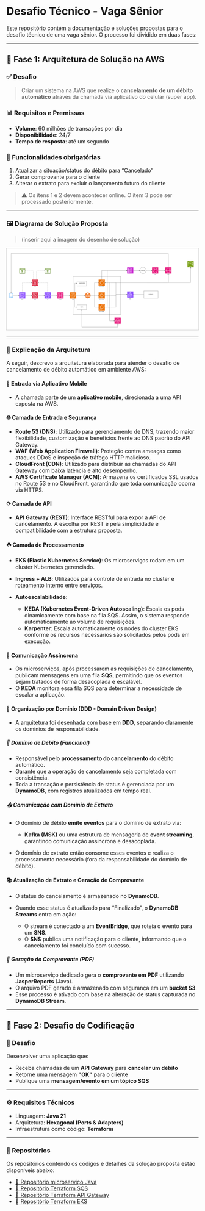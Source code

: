 # Desafio Técnico - Vaga Sênior

Este repositório contém a documentação e soluções propostas para o desafio técnico de uma vaga sênior. O processo foi dividido em duas fases:

---

## 🧹 Fase 1: Arquitetura de Solução na AWS

### ✅ Desafio

> Criar um sistema na AWS que realize o **cancelamento de um débito automático** através da chamada via aplicativo do celular (super app).

### 📊 Requisitos e Premissas

* **Volume**: 60 milhões de transações por dia
* **Disponibilidade**: 24/7
* **Tempo de resposta**: até um segundo

### 📌 Funcionalidades obrigatórias

1. Atualizar a situação/status do débito para “Cancelado”
2. Gerar comprovante para o cliente
3. Alterar o extrato para excluir o lançamento futuro do cliente

> ⚠️ Os itens 1 e 2 devem acontecer online. O item 3 pode ser processado posteriormente.

---

### 🖼️ Diagrama de Solução Proposta

> (inserir aqui a imagem do desenho de solução)

![Diagrama de Solução](Desafio_Itau.drawio.png)

---

### 🧬 Explicação da Arquitetura

A seguir, descrevo a arquitetura elaborada para atender o desafio de cancelamento de débito automático em ambiente AWS:

#### 📱 Entrada via Aplicativo Mobile

* A chamada parte de um **aplicativo mobile**, direcionada a uma API exposta na AWS.

#### 🌐 Camada de Entrada e Segurança

* **Route 53 (DNS)**: Utilizado para gerenciamento de DNS, trazendo maior flexibilidade, customização e benefícios frente ao DNS padrão do API Gateway.
* **WAF (Web Application Firewall)**: Proteção contra ameaças como ataques DDoS e inspeção de tráfego HTTP malicioso.
* **CloudFront (CDN)**: Utilizado para distribuir as chamadas do API Gateway com baixa latência e alto desempenho.
* **AWS Certificate Manager (ACM)**: Armazena os certificados SSL usados no Route 53 e no CloudFront, garantindo que toda comunicação ocorra via HTTPS.

#### ⟳ Camada de API

* **API Gateway (REST)**: Interface RESTful para expor a API de cancelamento. A escolha por REST é pela simplicidade e compatibilidade com a estrutura proposta.

#### ☘️ Camada de Processamento

* **EKS (Elastic Kubernetes Service)**: Os microserviços rodam em um cluster Kubernetes gerenciado.
* **Ingress + ALB**: Utilizados para controle de entrada no cluster e roteamento interno entre serviços.
* **Autoescalabilidade**:

  * **KEDA (Kubernetes Event-Driven Autoscaling)**: Escala os pods dinamicamente com base na fila SQS. Assim, o sistema responde automaticamente ao volume de requisições.
  * **Karpenter**: Escala automaticamente os nodes do cluster EKS conforme os recursos necessários são solicitados pelos pods em execução.

#### 📨 Comunicação Assíncrona

* Os microserviços, após processarem as requisições de cancelamento, publicam mensagens em uma fila **SQS**, permitindo que os eventos sejam tratados de forma desacoplada e escalável.
* O **KEDA** monitora essa fila SQS para determinar a necessidade de escalar a aplicação.

#### 📙 Organização por Domínio (DDD - Domain Driven Design)

* A arquitetura foi desenhada com base em **DDD**, separando claramente os domínios de responsabilidade.

##### 🔄 Domínio de Débito (Funcional)

* Responsável pelo **processamento do cancelamento** do débito automático.
* Garante que a operação de cancelamento seja completada com consistência.
* Toda a transação e persistência de status é gerenciada por um **DynamoDB**, com registros atualizados em tempo real.

##### 📤 Comunicação com Domínio de Extrato

* O domínio de débito **emite eventos** para o domínio de extrato via:

  * **Kafka (MSK)** ou uma estrutura de mensageria de **event streaming**, garantindo comunicação assíncrona e desacoplada.
* O domínio de extrato então consome esses eventos e realiza o processamento necessário (fora da responsabilidade do domínio de débito).

#### 📚 Atualização de Extrato e Geração de Comprovante

* O status do cancelamento é armazenado no **DynamoDB**.
* Quando esse status é atualizado para “Finalizado”, o **DynamoDB Streams** entra em ação:

  * O stream é conectado a um **EventBridge**, que roteia o evento para um **SNS**.
  * O **SNS** publica uma notificação para o cliente, informando que o cancelamento foi concluído com sucesso.

##### 📂 Geração do Comprovante (PDF)

* Um microserviço dedicado gera o **comprovante em PDF** utilizando **JasperReports** (Java).
* O arquivo PDF gerado é armazenado com segurança em um **bucket S3**.
* Esse processo é ativado com base na alteração de status capturada no **DynamoDB Stream**.

---

## 🧪 Fase 2: Desafio de Codificação

### 🎯 Desafio

Desenvolver uma aplicação que:

* Receba chamadas de um **API Gateway** para **cancelar um débito**
* Retorne uma mensagem **"OK"** para o cliente
* Publique uma **mensagem/evento em um tópico SQS**

---

### ⚙️ Requisitos Técnicos

* Linguagem: **Java 21**
* Arquitetura: **Hexagonal (Ports & Adapters)**
* Infraestrutura como código: **Terraform**

---

### 📁 Repositórios

Os repositórios contendo os códigos e detalhes da solução proposta estão disponíveis abaixo:

- [🔗 Repositório microserviço Java](https://github.com/itau-daily-banking/ms-cancelamento-debito)
- [🔗 Repositório Terraform SQS](https://github.com/itau-daily-banking/infra-sqs)
- [🔗 Repositório Terraform API Gateway](https://github.com/itau-daily-banking/infra-api-gateway)
- [🔗 Repositório Terraform EKS](https://github.com/itau-daily-banking/infra-eks)

